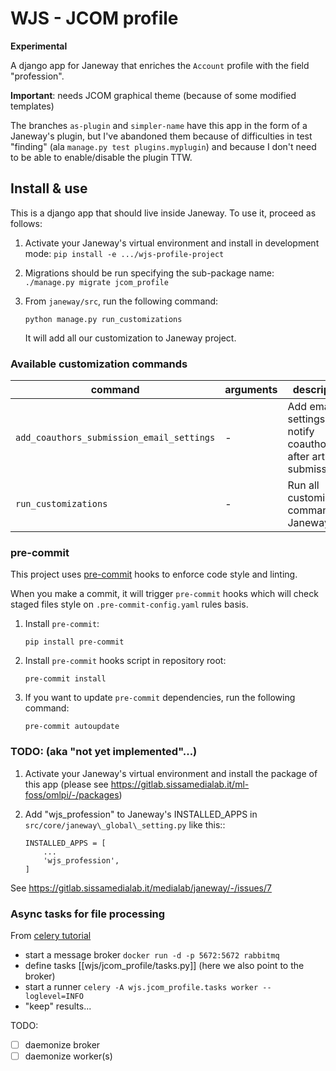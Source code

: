 # WJS - JCOM profile

**Experimental**

A django app for Janeway that enriches the `Account` profile with the
field "profession".

**Important**: needs JCOM graphical theme (because of some modified templates)

The branches `as-plugin` and `simpler-name` have this app in the form
of a Janeway's plugin, but I've abandoned them because of difficulties
in test "finding" (ala `manage.py test plugins.myplugin`) and because
I don't need to be able to enable/disable the plugin TTW.

## Install & use

This is a django app that should live inside Janeway. To use it, proceed as follows:

1. Activate your Janeway's virtual environment and install in development mode:
   `pip install -e .../wjs-profile-project`

2. Migrations should be run specifying the sub-package name:
   `./manage.py migrate jcom_profile`
3. From `janeway/src`, run the following command:

   ```
   python manage.py run_customizations
   ```
   It will add all our customization to Janeway project.

### Available customization commands

| command                                  | arguments | description                                                      |
|------------------------------------------|-----------|------------------------------------------------------------------|
| `add_coauthors_submission_email_settings` | -         | Add email settings to notify coauthors after article submission. |
| `run_customizations`                     | -         | Run all customization commands to Janeway.                       |

### pre-commit

This project uses [pre-commit](https://pre-commit.com/) hooks to enforce code style and linting.

When you make a commit, it will trigger `pre-commit` hooks which will check staged files style
on `.pre-commit-config.yaml` rules basis.

1. Install `pre-commit`:
   ```shell
   pip install pre-commit
   ```
2. Install `pre-commit` hooks script in repository root:
   ```shell
   pre-commit install
   ```

3. If you want to update `pre-commit` dependencies, run the following command:
   ```shell
   pre-commit autoupdate
   ```

### TODO: (aka "not yet implemented"...)

1. Activate your Janeway's virtual environment and install the package
   of this app (please see
   https://gitlab.sissamedialab.it/ml-foss/omlpi/-/packages)

2. Add "wjs\_profession" to Janeway's INSTALLED\_APPS in
   `src/core/janeway\_global\_setting.py` like this::
   ```
   INSTALLED_APPS = [
       ...
       'wjs_profession',
   ]
   ```

See https://gitlab.sissamedialab.it/medialab/janeway/-/issues/7


### Async tasks for file processing

From [celery tutorial](https://docs.celeryq.dev/en/stable/getting-started/first-steps-with-celery.html)

- start a message broker `docker run -d -p 5672:5672 rabbitmq`
- define tasks [[wjs/jcom_profile/tasks.py]] (here we also point to the broker)
- start a runner `celery -A wjs.jcom_profile.tasks worker --loglevel=INFO`
- "keep" results...

TODO:
- [ ] daemonize broker
- [ ] daemonize worker(s)
